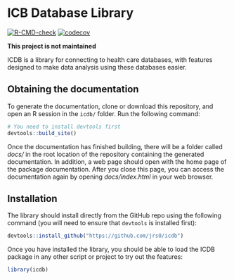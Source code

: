 
<!-- README.md is generated from README.Rmd. Please edit that file -->

# ICB Database Library

<!-- badges: start -->

[![R-CMD-check](https://github.com/jrs0/icdb/actions/workflows/R-CMD-check.yaml/badge.svg)](https://github.com/jrs0/icdb/actions/workflows/R-CMD-check.yaml)
[![codecov](https://codecov.io/gh/jrs0/icdb/branch/main/graph/badge.svg?token=VXGD77WTZI)](https://codecov.io/gh/jrs0/icdb)
<!-- badges: end -->

**This project is not maintained**

ICDB is a library for connecting to health care databases, with features
designed to make data analysis using these databases easier.

## Obtaining the documentation

To generate the documentation, clone or download this repository, and
open an R session in the `icdb/` folder. Run the following command:

``` r
# You need to install devtools first
devtools::build_site()
```

Once the documentation has finished building, there will be a folder
called *docs/* in the root location of the repository containing the
generated documentation. In addition, a web page should open with the
home page of the package documentation. After you close this page, you
can access the documentation again by opening *docs/index.html* in your
web browser.

## Installation

The library should install directly from the GitHub repo using the
following command (you will need to ensure that `devtools` is installed
first):

``` r
devtools::install_github("https://github.com/jrs0/icdb")
```

Once you have installed the library, you should be able to load the ICDB
package in any other script or project to try out the features:

``` r
library(icdb)
```
